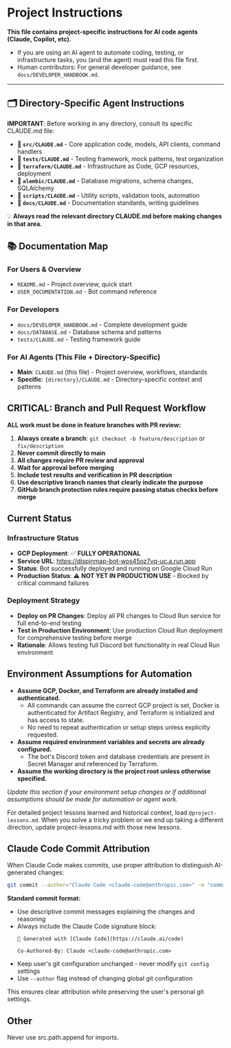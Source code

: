 # Project Instructions

**This file contains project-specific instructions for AI code agents (Claude, Copilot, etc).**

- If you are using an AI agent to automate coding, testing, or infrastructure tasks, you (and the agent) must read this file first.
- Human contributors: For general developer guidance, see `docs/DEVELOPER_HANDBOOK.md`.

---

## 🗂️ Directory-Specific Agent Instructions

**IMPORTANT**: Before working in any directory, consult its specific CLAUDE.md file:

- **📁 `src/CLAUDE.md`** - Core application code, models, API clients, command handlers
- **📁 `tests/CLAUDE.md`** - Testing framework, mock patterns, test organization
- **📁 `terraform/CLAUDE.md`** - Infrastructure as Code, GCP resources, deployment
- **📁 `alembic/CLAUDE.md`** - Database migrations, schema changes, SQLAlchemy
- **📁 `scripts/CLAUDE.md`** - Utility scripts, validation tools, automation
- **📁 `docs/CLAUDE.md`** - Documentation standards, writing guidelines

💡 **Always read the relevant directory CLAUDE.md before making changes in that area.**

## 📚 Documentation Map

### For Users & Overview
- `README.md` - Project overview, quick start
- `USER_DOCUMENTATION.md` - Bot command reference

### For Developers
- `docs/DEVELOPER_HANDBOOK.md` - Complete development guide
- `docs/DATABASE.md` - Database schema and patterns
- `tests/CLAUDE.md` - Testing framework guide

### For AI Agents (This File + Directory-Specific)
- **Main**: `CLAUDE.md` (this file) - Project overview, workflows, standards
- **Specific**: `{directory}/CLAUDE.md` - Directory-specific context and patterns


## CRITICAL: Branch and Pull Request Workflow

**ALL work must be done in feature branches with PR review:**

1. **Always create a branch**: `git checkout -b feature/description` or `fix/description`
2. **Never commit directly to main**
3. **All changes require PR review and approval**
4. **Wait for approval before merging**
5. **Include test results and verification in PR description**
6. **Use descriptive branch names that clearly indicate the purpose**
7. **GitHub branch protection rules require passing status checks before merge**

## Current Status

### Infrastructure Status
- **GCP Deployment**: ✅ **FULLY OPERATIONAL**
- **Service URL**: https://dispinmap-bot-wos45oz7vq-uc.a.run.app
- **Status**: Bot successfully deployed and running on Google Cloud Run
- **Production Status**: ⚠️ **NOT YET IN PRODUCTION USE** - Blocked by critical command failures

### Deployment Strategy
- **Deploy on PR Changes**: Deploy all PR changes to Cloud Run service for full end-to-end testing
- **Test in Production Environment**: Use production Cloud Run deployment for comprehensive testing before merge
- **Rationale**: Allows testing full Discord bot functionality in real Cloud Run environment

## Environment Assumptions for Automation

- **Assume GCP, Docker, and Terraform are already installed and authenticated.**
    - All commands can assume the correct GCP project is set, Docker is authenticated for Artifact Registry, and Terraform is initialized and has access to state.
    - No need to repeat authentication or setup steps unless explicitly requested.
- **Assume required environment variables and secrets are already configured.**
    - The bot's Discord token and database credentials are present in Secret Manager and referenced by Terraform.
- **Assume the working directory is the project root unless otherwise specified.**

*Update this section if your environment setup changes or if additional assumptions should be made for automation or agent work.*

For detailed project lessons learned and historical context, load `@project-lessons.md`.
When you solve a tricky problem or we end up taking a different direction, update project-lessons.md with those new lessons.


## Claude Code Commit Attribution

When Claude Code makes commits, use proper attribution to distinguish AI-generated changes:

```bash
git commit --author="Claude Code <claude-code@anthropic.com>" -m "commit message"
```

**Standard commit format:**
- Use descriptive commit messages explaining the changes and reasoning
- Always include the Claude Code signature block:
  ```
  🤖 Generated with [Claude Code](https://claude.ai/code)

  Co-Authored-By: Claude <claude-code@anthropic.com>
  ```
- Keep user's git configuration unchanged - never modify `git config` settings
- Use `--author` flag instead of changing global git configuration

This ensures clear attribution while preserving the user's personal git settings.

## Other

Never use src.path.append for imports.
